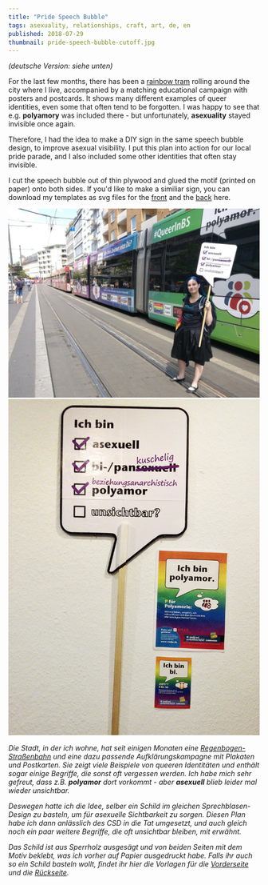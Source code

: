 ```yaml
---
title: "Pride Speech Bubble"
tags: asexuality, relationships, craft, art, de, en
published: 2018-07-29
thumbnail: pride-speech-bubble-cutoff.jpg
---
```


*(deutsche Version: siehe unten)*

For the last few months, there has been a [rainbow tram](http://blog.vsebs.de/abfahren) rolling around the city where I live, accompanied by a matching educational campaign with posters and postcards. It shows many different examples of queer identities, even some that often tend to be forgotten. I was happy to see that e.g. **polyamory** was included there - but unfortunately, **asexuality** stayed invisible once again.

Therefore, I had the idea to make a DIY sign in the same speech bubble design, to improve asexual visibility. I put this plan into action for our local pride parade, and I also included some other identities that often stay invisible.

I cut the speech bubble out of thin plywood and glued the motif (printed on paper) onto both sides. If you'd like to make a similiar sign, you can download my templates as svg files for the [front](pride-speech-bubble-front.svg) and the [back](pride-speech-bubble-back.svg) here.

![photo of me standing in front of the rainbow tram with my sign](speech-bubble-tram.jpg)
![photo of my sign hanging on the wall next to some posters from the campaign](pride-speech-bubble.jpg)

*Die Stadt, in der ich wohne, hat seit einigen Monaten eine [Regenbogen-Straßenbahn](http://blog.vsebs.de/abfahren/) und eine dazu passende Aufklärungskampagne mit Plakaten und Postkarten. Sie zeigt viele Beispiele von queeren Identitäten und enthält sogar einige Begriffe, die sonst oft vergessen werden. Ich habe mich sehr gefreut, dass z.B. **polyamor** dort vorkommt - aber **asexuell** blieb leider mal wieder unsichtbar.*

*Deswegen hatte ich die Idee, selber ein Schild im gleichen Sprechblasen-Design zu basteln, um für asexuelle Sichtbarkeit zu sorgen. Diesen Plan habe ich dann anlässlich des CSD in die Tat umgesetzt, und auch gleich noch ein paar weitere Begriffe, die oft unsichtbar bleiben, mit erwähnt.*

*Das Schild ist aus Sperrholz ausgesägt und von beiden Seiten mit dem Motiv beklebt, was ich vorher auf Papier ausgedruckt habe. Falls ihr auch so ein Schild basteln wollt, findet ihr hier die Vorlagen für die [Vorderseite](pride-speech-bubble-front.svg) und die [Rückseite](pride-speech-bubble-back.svg).*
